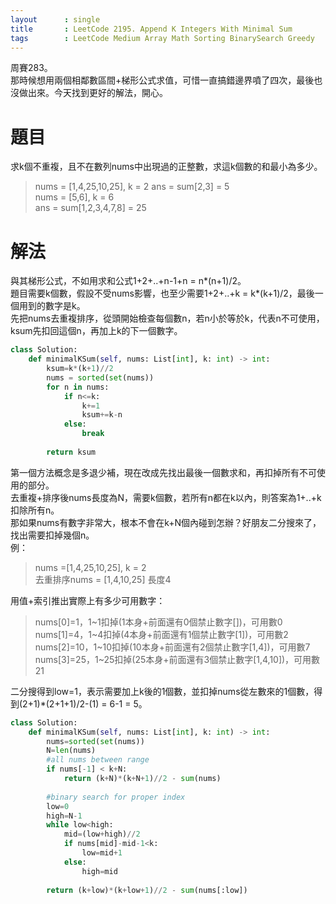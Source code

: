 ```yaml
---
layout      : single
title       : LeetCode 2195. Append K Integers With Minimal Sum
tags 		: LeetCode Medium Array Math Sorting BinarySearch Greedy
---
```

周賽283。  
那時候想用兩個相鄰數區間+梯形公式求值，可惜一直搞錯邊界噴了四次，最後也沒做出來。今天找到更好的解法，開心。

# 題目
求k個不重複，且不在數列nums中出現過的正整數，求這k個數的和最小為多少。  
> nums = [1,4,25,10,25], k = 2
> ans = sum[2,3] = 5  
> nums = [5,6], k = 6  
> ans = sum[1,2,3,4,7,8] = 25  

# 解法
與其梯形公式，不如用求和公式1+2+..+n-1+n = n*(n+1)/2。  
題目需要k個數，假設不受nums影響，也至少需要1+2+..+k = k*(k+1)/2，最後一個用到的數字是k。  
先把nums去重複排序，從頭開始檢查每個數n，若n小於等於k，代表n不可使用，ksum先扣回這個n，再加上k的下一個數字。

```python
class Solution:
    def minimalKSum(self, nums: List[int], k: int) -> int:
        ksum=k*(k+1)//2
        nums = sorted(set(nums))
        for n in nums:
            if n<=k:
                k+=1
                ksum+=k-n
            else:
                break
        
        return ksum
```

第一個方法概念是多退少補，現在改成先找出最後一個數求和，再扣掉所有不可使用的部分。  
去重複+排序後nums長度為N，需要k個數，若所有n都在k以內，則答案為1+..+k扣除所有n。  
那如果nums有數字非常大，根本不會在k+N個內碰到怎辦？好朋友二分搜來了，找出需要扣掉幾個n。  
例：  
> nums =[1,4,25,10,25], k = 2  
> 去重排序nums = [1,4,10,25] 長度4  

用值+索引推出實際上有多少可用數字：  
> nums[0]=1，1~1扣掉(1本身+前面還有0個禁止數字[])，可用數0  
> nums[1]=4，1~4扣掉(4本身+前面還有1個禁止數字[1])，可用數2  
> nums[2]=10，1~10扣掉(10本身+前面還有2個禁止數字[1,4])，可用數7  
> nums[3]=25，1~25扣掉(25本身+前面還有3個禁止數字[1,4,10])，可用數21  
 
二分搜得到low=1，表示需要加上k後的1個數，並扣掉nums從左數來的1個數，得到(2+1)*(2+1+1)/2-(1) = 6-1 = 5。

```python
class Solution:
    def minimalKSum(self, nums: List[int], k: int) -> int:
        nums=sorted(set(nums))
        N=len(nums)
        #all nums between range
        if nums[-1] < k+N:
            return (k+N)*(k+N+1)//2 - sum(nums)
        
        #binary search for proper index
        low=0
        high=N-1
        while low<high:
            mid=(low+high)//2
            if nums[mid]-mid-1<k:
                low=mid+1
            else:
                high=mid
                
        return (k+low)*(k+low+1)//2 - sum(nums[:low])
```
